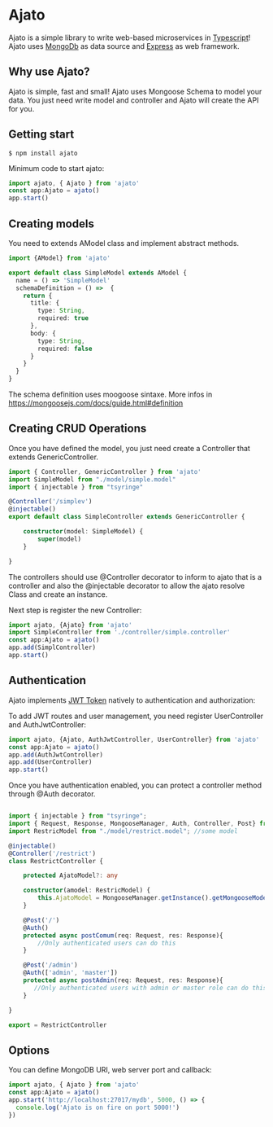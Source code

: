 # Ajato

Ajato is a simple library to write web-based microservices in [Typescript](https://www.typescriptlang.org/)! Ajato uses [MongoDb](https://www.mongodb.com/) as data source and [Express](https://expressjs.com/) as web framework.

## Why use Ajato?

Ajato is simple, fast and small! Ajato uses Mongoose Schema to model your data. You just need write model and controller and Ajato will create the API for you.

## Getting start

```console
$ npm install ajato
```

Minimum code to start ajato:

```typescript
import ajato, { Ajato } from 'ajato'
const app:Ajato = ajato()
app.start()
```

## Creating models

You need to extends AModel class and implement abstract methods.

```typescript
import {AModel} from 'ajato'

export default class SimpleModel extends AModel {
  name = () => 'SimpleModel'
  schemaDefinition = () =>  {
    return {
      title: {
        type: String,
        required: true
      },
      body: {
        type: String,
        required: false
      }
    }
  }
}
```

The schema definition uses moogoose sintaxe. More infos in https://mongoosejs.com/docs/guide.html#definition

## Creating CRUD Operations

Once you have defined the model, you just need create a Controller that extends GenericController.

```typescript
import { Controller, GenericController } from 'ajato'
import SimpleModel from "./model/simple.model"
import { injectable } from "tsyringe"

@Controller('/simplev')
@injectable()
export default class SimpleController extends GenericController {

    constructor(model: SimpleModel) {
        super(model)
    }

}
```

The controllers should use @Controller decorator to inform to ajato that is a controller and also the @injectable decorator to allow the ajato resolve Class and create an instance.

Next step is register the new Controller:

```typescript
import ajato, {Ajato} from 'ajato'
import SimpleController from './controller/simple.controller'
const app:Ajato = ajato()
app.add(SimplController)
app.start()
```

## Authentication

Ajato implements [JWT Token](https://jwt.io/) natively to authentication and authorization:

To add JWT routes and user management, you need register UserController and AuthJwtController:

```typescript
import ajato, {Ajato, AuthJwtController, UserController} from 'ajato'
const app:Ajato = ajato()
app.add(AuthJwtController)
app.add(UserController)
app.start()
```

Once you have authentication enabled, you can protect a controller method through @Auth decorator.

```typescript

import { injectable } from "tsyringe";
import { Request, Response, MongooseManager, Auth, Controller, Post} from 'ajato'
import RestricModel from "./model/restrict.model"; //some model

@injectable()
@Controller('/restrict')
class RestrictController {

    protected AjatoModel?: any

    constructor(amodel: RestricModel) {
        this.AjatoModel = MongooseManager.getInstance().getMongooseModel(amodel)
    }

    @Post('/')
    @Auth()
    protected async postComum(req: Request, res: Response){
        //Only authenticated users can do this
    }

    @Post('/admin')
    @Auth(['admin', 'master'])
    protected async postAdmin(req: Request, res: Response){
       //Only authenticated users with admin or master role can do this
    }

}

export = RestrictController

```

## Options

You can define MongoDB URI, web server port and callback:

```typescript
import ajato, { Ajato } from 'ajato'
const app:Ajato = ajato()
app.start('http://localhost:27017/mydb', 5000, () => {
  console.log('Ajato is on fire on port 5000!')
})
```

